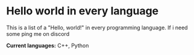 # Hello world in every language
This is a list of a "Hello,  world!" in every programming language. If i need some ping me on discord

**Current languages:** C++, Python

